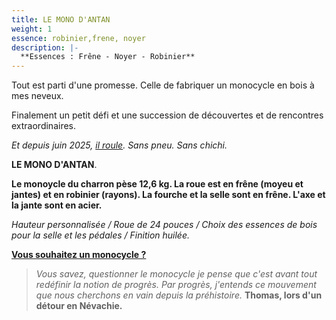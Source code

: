 ```yaml
---
title: LE MONO D'ANTAN
weight: 1
essence: robinier,frene, noyer
description: |-
  **Essences : Frêne - Noyer - Robinier**
---
```


Tout est parti d'une promesse. Celle de fabriquer un monocycle en bois à mes neveux.

Finalement un petit défi et une succession de découvertes et de rencontres extraordinaires.

*Et depuis juin 2025, [il roule](https://youtu.be/1y1LefkMADA). Sans pneu. Sans chichi.*

**LE MONO D'ANTAN**.

**Le monoycle du charron pèse 12,6 kg. La roue est en frêne (moyeu et jantes) et en robinier (rayons). 
La fourche et la selle sont en frêne. L'axe et la jante sont en acier.**

*Hauteur personnalisée / Roue de 24 pouces / Choix des essences de bois pour la selle et les pédales / Finition huilée.*

**[Vous souhaitez un monocycle ?](https://f1fd647b.sibforms.com/serve/MUIFAHh-JKF92JHrrFXiOi-hD1cLmVmwc_jNGwRLetSc-supZVs4lCk4Hfb-IGm3pZlRWMKMq-sQIGhSjEVOcVFO8a55ilFBMwbiaEsjD4fJOlg5s9k1x0EpoEvvHhOrmjz6DypqNnWL-4FA1gTe62pj5xnfQfz2zwuwF2oQlEf1MsDzptOvvEjp4HEaZ9x8cP_JXvq-aYthfmmR)**


> *Vous savez, questionner le monocycle je pense que c'est avant tout redéfinir la notion de progrès.
> Par progrès, j'entends ce mouvement que nous cherchons en vain depuis la préhistoire.*
> **Thomas, lors d'un détour en Névachie.**
